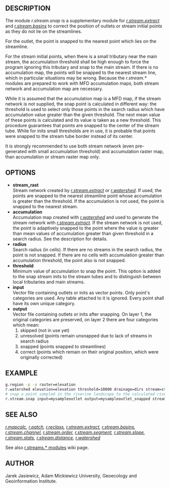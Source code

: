 ## DESCRIPTION

The module *r.stream.snap* is a supplementary module for
*[r.stream.extract](https://grass.osgeo.org/grass-stable/manuals/r.stream.extract.html)*
and *[r.stream.basins](r.stream.basins.md)* to correct the position of
outlets or stream initial points as they do not lie on the streamlines.

For the outlet, the point is snapped to the nearest point which lies on
the streamline.

For the stream initial points, when there is a small tributary near the
main stream, the accumulation threshold shall be high enough to force
the program ignoring this tributary and snap to the main stream. If
there is no accumulation map, the points will be snapped to the nearest
stream line, which in particular situations may be wrong. Because the
*r.stream.\** modules are prepared to work with MFD accumulation maps,
both stream network and accumulation map are necessary.

While it is assumed that the accumulation map is a MFD map, if the
stream network is not supplied, the snap point is calculated in
different way: the threshold is used to select only those points in the
search radius which have accumulation value greater than the given
threshold. The next mean value of these points is calculated and its
value is taken as a new threshold. This procedure guarantees that points
are snapped to the center of the stream tube. While for inits small
thresholds are in use, it is probable that points were snapped to the
stream tube border instead of its center.

It is strongly recommended to use both stream network (even
pre-generated with small accumulation threshold) and accumulation raster
map, than accumulation or stream raster map only.

## OPTIONS

  - **stream\_rast**  
    Stream network created by
    *[r.stream.extract](https://grass.osgeo.org/grass-stable/manuals/r.stream.extract.html)*
    or
    *[r.watershed](https://grass.osgeo.org/grass-stable/manuals/r.watershed.html)*.
    If used, the points are snapped to the nearest streamline point
    whose accumulation is greater than the threshold. If the
    accumulation is not used, the point is snapped to the nearest
    stream.
  - **accumulation**  
    Accumulation map created with
    *[r.watershed](https://grass.osgeo.org/grass-stable/manuals/r.watershed.html)*
    and used to generate the stream network with
    *[r.stream.extract](https://grass.osgeo.org/grass-stable/manuals/r.stream.extract.html)*.
    If the stream network is not used, the point is adaptively snapped
    to the point where the value is greater than mean values of
    accumulation greater than given threshold in a search radius. See
    the description for details.
  - **radius**  
    Search radius (in cells). If there are no streams in the search
    radius, the point is not snapped. If there are no cells with
    accumulation greater than accumulation threshold, the point also is
    not snapped.
  - **threshold**  
    Minimum value of accumulation to snap the point. This option is
    added to the snap stream inits to the stream tubes and to
    distinguish between local tributaries and main streams.
  - **input**  
    Vector file containing outlets or inits as vector points. Only
    point's categories are used. Any table attached to it is ignored.
    Every point shall have its own unique category.
  - **output**  
    Vector file containing outlets or inits after snapping. On layer 1,
    the original categories are preserved, on layer 2 there are four
    categories which mean:
    1. skipped (not in use yet)
    2. unresolved (points remain unsnapped due to lack of streams in
        search radius
    3. snapped (points snapped to streamlines)
    4. correct (points which remain on their original position, which
        were originally corrected)

## EXAMPLE

```sh
g.region -p -a raster=elevation
r.watershed elevation=elevation threshold=10000 drainage=dirs stream=streams accumulation=accum
# snap a point sampled in the riverine landscape to the calculated river network
r.stream.snap input=mysampleoutlet output=mysampleoutlet_snapped stream_rast=streams accumulation=accum
```

## SEE ALSO

*[r.mapcalc](https://grass.osgeo.org/grass-stable/manuals/r.mapcalc.html),
[r.patch](https://grass.osgeo.org/grass-stable/manuals/r.patch.html),
[r.reclass](https://grass.osgeo.org/grass-stable/manuals/r.reclass.html),
[r.stream.extract](https://grass.osgeo.org/grass-stable/manuals/r.stream.extract.html),
[r.stream.basins](r.stream.basins.md),
[r.stream.channel](r.stream.channel.md),
[r.stream.order](r.stream.order.md),
[r.stream.segment](r.stream.segment.md),
[r.stream.slope](r.stream.slope.md),
[r.stream.stats](r.stream.stats.md),
[r.stream.distance](r.stream.distance.md),
[r.watershed](https://grass.osgeo.org/grass-stable/manuals/r.watershed.html)*

See also [r.streams.\*
modules](https://grasswiki.osgeo.org/wiki/R.stream.*_modules) wiki page.

## AUTHOR

Jarek Jasiewicz, Adam Mickiewicz University, Geoecology and
Geoinformation Institute.
